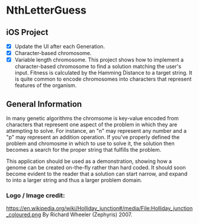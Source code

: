 # NthLetterGuess
## iOS Project
- [x] Update the UI after each Generation.
- [x] Character-based chromosome.
- [x] Variable length chromosome.
This project shows how to implement a character-based chromosome to find a solution matching the user's input.
Fitness is calculated by the Hamming Distance to a target string. 
It is quite common to encode chromosomes into characters that represent features of the organism. 

## General Information
In many genetic algorithms the chromsome is key-value encoded from characters that represent one aspect of the problem in which they are attempting to solve. 
For instance, an "n" may represent any number and a "p" may represent an addition operation.
If you've properly defined the problem and chromosme in which to use to solve it, the solution then becomes a search for the proper string that fulfills the problem. 

This application should be used as a demonstration, showing how a genome can be created on-the-fly rather than hard coded. 
It should soon become evident to the reader that a solution can start narrow, and expand to into a larger string and thus a larger problem domain. 


### Logo / Image credit:
https://en.wikipedia.org/wiki/Holliday_junction#/media/File:Holliday_junction_coloured.png
By Richard Wheeler (Zephyris) 2007.
